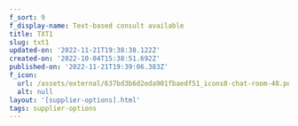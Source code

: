 ```yaml
---
f_sort: 9
f_display-name: Text-based consult available
title: TXT1
slug: txt1
updated-on: '2022-11-21T19:38:38.122Z'
created-on: '2022-10-04T15:38:51.692Z'
published-on: '2022-11-21T19:39:06.383Z'
f_icon:
  url: /assets/external/637bd3b6d2eda901fbaedf51_icons8-chat-room-48.png
  alt: null
layout: '[supplier-options].html'
tags: supplier-options
---
```



